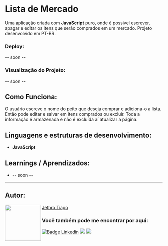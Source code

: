 ﻿# Lista de Mercado

Uma aplicação criada com <strong>JavaScript</strong> puro, onde é possivel escrever, apagar e editar os itens que serão comprados em um mercado. Projeto desenvolvido em PT-BR.

### Deploy:

-- soon --

### Visualização do Projeto:

-- soon --

## Como Funciona:

O usuário escreve o nome do peito que deseja comprar e adiciona-o a lista. Então pode editar e salvar em itens comprados ou excluir. Toda a informação é armazenada e não é excluída aí atualizar a página.

## Linguagens e estruturas de desenvolvimento:

* <strong>JavaScript</strong>

## Learnings / Aprendizados:

* -- soon --

---

<h2 id="autor" align="left">Autor:</h2>
  <img align="left" src="https://avatars.githubusercontent.com/u/103612874?v=4" width=115>
<a href="https://github.com/JethroTiago">Jethro Tiago</a>
<h3 align="left">Você também pode me encontrar por aqui:</h3>
<p align="left">
  <a href="https://www.linkedin.com/in/jethrotiago/"><img src="https://img.shields.io/badge/LinkedIn-0077B5?style=for-the-badge&logo=linkedin&logoColor=white" alt="Badge Linkedin" /></a>
  <a href="https://www.youtube.com/c/BEIRADAAVENTURA" target="_blank"><img src="https://img.shields.io/badge/YouTube-FF0000?style=for-the-badge&logo=youtube&logoColor=white" target="_blank"></a>
  <a href="https://instagram.com/jethrotiago" target="_blank"><img src="https://img.shields.io/badge/-Instagram-%23E4405F?style=for-the-badge&logo=instagram&logoColor=white" target="_blank"></a>
  <br>
